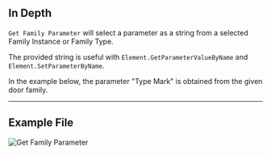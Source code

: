 ## In Depth
`Get Family Parameter` will select a parameter as a string from a selected Family Instance or Family Type.

The provided string is useful with `Element.GetParameterValueByName` and `Element.SetParameterByName`.

 In the example below, the parameter "Type Mark" is obtained from the given door family.
___
## Example File

![Get Family Parameter](./DSRevitNodesUI.FamilyInstanceParameters_img.jpg)